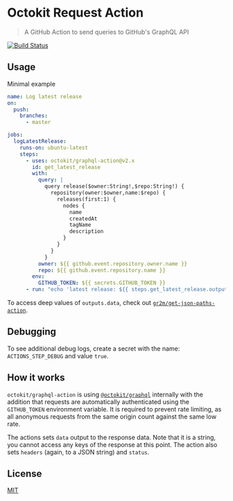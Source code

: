 # Octokit Request Action

> A GitHub Action to send queries to GitHub's GraphQL API

[![Build Status](https://github.com/octokit/graphql-action/workflows/Test/badge.svg)](https://github.com/octokit/graphql-action/actions)

## Usage

Minimal example

```yml
name: Log latest release
on:
  push:
    branches:
      - master

jobs:
  logLatestRelease:
    runs-on: ubuntu-latest
    steps:
      - uses: octokit/graphql-action@v2.x
        id: get_latest_release
        with:
          query: |
            query release($owner:String!,$repo:String!) {
              repository(owner:$owner,name:$repo) {
                releases(first:1) {
                  nodes {
                    name
                    createdAt
                    tagName
                    description
                  }
                }
              }
            }
          owner: ${{ github.event.repository.owner.name }}
          repo: ${{ github.event.repository.name }}
        env:
          GITHUB_TOKEN: ${{ secrets.GITHUB_TOKEN }}
      - run: "echo 'latest release: ${{ steps.get_latest_release.outputs.data }}'"
```

To access deep values of `outputs.data`, check out [`gr2m/get-json-paths-action`](https://github.com/gr2m/get-json-paths-action).

## Debugging

To see additional debug logs, create a secret with the name: `ACTIONS_STEP_DEBUG` and value `true`.

## How it works

`octokit/graphql-action` is using [`@octokit/graphql`](https://github.com/octokit/graphql.js/) internally with the addition
that requests are automatically authenticated using the `GITHUB_TOKEN` environment variable. It is required to prevent rate limiting, as all anonymous requests from the same origin count against the same low rate.

The actions sets `data` output to the response data. Note that it is a string, you cannot access any keys of the response at this point. The action also sets `headers` (again, to a JSON string) and `status`.

## License

[MIT](LICENSE)
